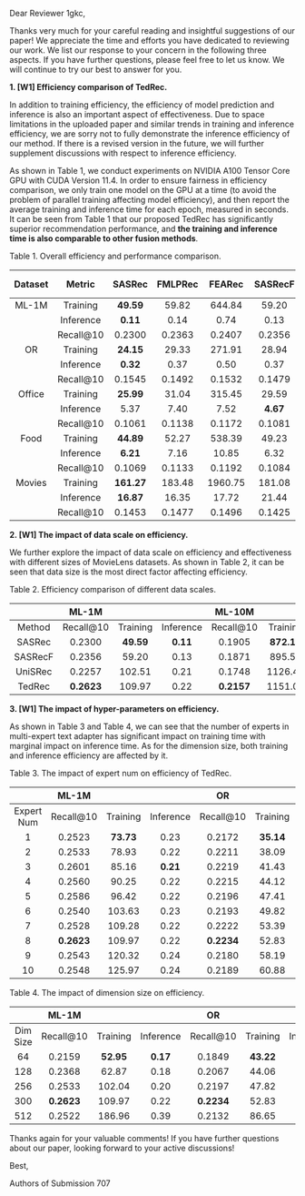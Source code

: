 Dear Reviewer 1gkc,

Thanks very much for your careful reading and insightful suggestions of our paper! We appreciate the time and efforts you have dedicated to reviewing our work. We list our response to your concern in the following three aspects. If you have further questions, please feel free to let us know. We will continue to try our best to answer for you.

**1. [W1] Efficiency comparison of TedRec.**

In addition to training efficiency, the efficiency of model prediction and inference is also an important aspect of effectiveness. Due to space limitations in the uploaded paper and similar trends in training and inference efficiency, we are sorry not to fully demonstrate the inference efficiency of our method. If there is a revised version in the future, we will further supplement discussions with respect to inference efficiency.

As shown in Table 1, we conduct experiments on NVIDIA A100 Tensor Core GPU with CUDA Version 11.4. In order to ensure fairness in efficiency comparison, we only train one model on the GPU at a time (to avoid the problem of parallel training affecting model efficiency), and then report the average training and inference time for each epoch, measured in seconds. It can be seen from Table 1 that our proposed TedRec has significantly superior recommendation performance, and **the training and inference time is also comparable to other fusion methods**. 

Table 1. Overall efficiency and performance comparison.

| Dataset | Metric | SASRec | FMLPRec | FEARec | SASRecF | FDSA | DIF-SR | UniSRec | DLFS-Rec | SMLP4Rec | Ours |
|:---:|:---:|:---:|:---:|:---:|:---:|:---:|:---:|:---:|:---:|:---:|:---:|
| ML-1M | Training | **49.59** | 59.82 | 644.84 | 59.20 | 100.84 | 85.31 | 102.51 | 848.17 | 118.58 | 109.97 |
|  | Inference | **0.11** | 0.14 | 0.74 | 0.13 | 0.20 | 0.17 | 0.21 | 3.36 | 0.23 | 0.22 |
|  | Recall@10 | 0.2300 | 0.2363 | 0.2407 | 0.2356 | 0.2286 | 0.2313 | 0.2257 | 0.2179 | 0.2157 | **0.2623** |
| OR | Training | **24.15** | 29.33 | 271.91 | 28.94 | 48.63 | 41.38 | 49.82 | 389.57 | 57.48 | 52.83 |
|  | Inference | **0.32** | 0.37 | 0.50 | 0.37 | 0.76 | 0.48 | 0.56 | 9.31 | 0.90 | 0.58 |
|  | Recall@10 | 0.1545 | 0.1492 | 0.1532 | 0.1479 | 0.1491 | 0.1522 | 0.1526 | 0.1634 | 0.1515 | **0.2234** |
| Office | Training | **25.99** | 31.04 | 315.45 | 29.59 | 50.76 | 43.43 | 55.50 | 3013.66 | 59.49 | 53.06 |
|  | Inference | 5.37 | 7.40 | 7.52 | **4.67** | 6.30 | 5.83 | 5.95 | 302.78 | 6.18 | 6.32 |
|  | Recall@10 | 0.1061 | 0.1138 | 0.1172 | 0.1081 | 0.1111 | 0.1162 | 0.1233 | 0.1131 | 0.1183 | **0.1356** |
| Food | Training | **44.89** | 52.27 | 538.39 | 49.23 | 84.33 | 71.58 | 91.13 | 7717.44 | 93.66 | 85.12 |
|  | Inference | **6.21** | 7.16 | 10.85 | 6.32 | 11.66 | 9.33 | 9.20 | 631.82 | 8.75 | 9.79 |
|  | Recall@10 | 0.1069 | 0.1133 | 0.1192 | 0.1084 | 0.1100 | 0.1144 | 0.1259 | 0.1146 | 0.1160 | **0.1327** |
| Movies | Training | **161.27** | 183.48 | 1960.75 | 181.08 | 289.50 | 268.38 | 346.41 | 39224.13 | 326.44 | 303.93 |
|  | Inference | **16.87** | 16.35 | 17.72 | 21.44 | 20.92 | 29.50 | 20.40 | 1933.90 | 19.89 | 19.20 |
|  | Recall@10 | 0.1453 | 0.1477 | 0.1496 | 0.1425 | 0.1446 | 0.1440 | 0.1493 | 0.1504 | 0.1425 | **0.1611** |

**2. [W1]  The impact of data scale on efficiency.**

We further explore the impact of data scale on efficiency and effectiveness with different sizes of MovieLens datasets. As shown in Table 2, it can be seen that data size is the most direct factor affecting efficiency.

Table 2. Efficiency comparison of different data scales.

|  | ML-1M |  |  | ML-10M |  |  | ML-20M |  |  |
|:---:|:---:|:---:|:---:|:---:|:---:|:---:|:---:|:---:|:---:|
| Method | Recall@10 | Training | Inference | Recall@10 | Training | Inference | Recall@10 | Training | Inference |
| SASRec | 0.2300 | **49.59** | **0.11** | 0.1905 | **872.16** | **4.37** | 0.1752 | **1883.63** | **7.83** |
| SASRecF | 0.2356 | 59.20 | 0.13 | 0.1871 | 895.56 | 4.53 | 0.1759 | 2149.95 | 8.08 |
| UniSRec | 0.2257 | 102.51 | 0.21 | 0.1748 | 1126.46 | 4.62 | 0.1690 | 2294.38 | 8.56 |
| TedRec | **0.2623** | 109.97 | 0.22 | **0.2157** | 1151.06 | 4.82 | **0.2048** | 2266.31 | 8.28 |

**3. [W1]  The impact of hyper-parameters on efficiency.**

As shown in Table 3 and Table 4, we can see that the number of experts in multi-expert text adapter has significant impact on training time with marginal impact on inference time. As for the dimension size, both training and inference efficiency are affected by it.

Table 3. The impact of expert num on efficiency of TedRec.

|  | ML-1M |  |  | OR |  |  |
|:---:|:---:|:---:|:---:|:---:|:---:|:---:|
| Expert Num | Recall@10 | Training | Inference | Recall@10 | Training | Inference |
| 1 | 0.2523 | **73.73** | 0.23 | 0.2172 | **35.14** | 0.57 |
| 2 | 0.2533 | 78.93 | 0.22 | 0.2211 | 38.09 | 0.59 |
| 3 | 0.2601 | 85.16 | **0.21** | 0.2219 | 41.43 | 0.58 |
| 4 | 0.2560 | 90.25 | 0.22 | 0.2215 | 44.12 | 0.61 |
| 5 | 0.2586 | 96.42 | 0.22 | 0.2196 | 47.41 | 0.62 |
| 6 | 0.2540 | 103.63 | 0.23 | 0.2193 | 49.82 | 0.62 |
| 7 | 0.2528 | 109.28 | 0.22 | 0.2222 | 53.39 | 0.56 |
| 8 | **0.2623** | 109.97 | 0.22 | **0.2234** | 52.83 | 0.58 |
| 9 | 0.2543 | 120.32 | 0.24 | 0.2180 | 58.19 | **0.55** |
| 10 | 0.2548 | 125.97 | 0.24 | 0.2189 | 60.88 | 0.59 |

Table 4. The impact of dimension size on efficiency.

|  | ML-1M |  |  | OR |  |  |
|:---:|:---:|:---:|:---:|:---:|:---:|:---:|
| Dim Size | Recall@10 | Training | Inference | Recall@10 | Training | Inference |
| 64 | 0.2159 | **52.95** | **0.17** | 0.1849 | **43.22** | **0.34** |
| 128 | 0.2368 | 62.87 | 0.18 | 0.2067 | 44.06 | 0.41 |
| 256 | 0.2533 | 102.04 | 0.20 | 0.2197 | 47.82 | 0.57 |
| 300 | **0.2623** | 109.97 | 0.22 | **0.2234** | 52.83 | 0.58 |
| 512 | 0.2522 | 186.96 | 0.39 | 0.2132 | 86.65 | 1.02 |

Thanks again for your valuable comments! If you have further questions about our paper, looking forward to your active discussions! 

Best,

Authors of Submission 707